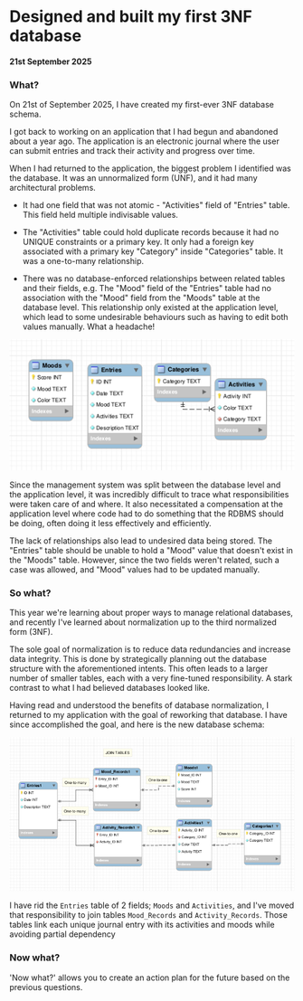 # Designed and built my first 3NF database

#### 21st September 2025

### What?

On 21st of September 2025, I have created my first-ever 3NF database schema. 

I got back to working on an application that I had begun and abandoned about a year ago. The application is an electronic journal where the user can submit entries and track their activity and progress over time.

When I had returned to the application, the biggest problem I identified was the database. It was an unnormalized form (UNF), and it had many architectural problems.

* It had one field that was not atomic - "Activities" field of "Entries" table. This field held multiple indivisable values.

* The "Activities" table could hold duplicate records because it had no UNIQUE constraints or a primary key. It only had a foreign key associated with a primary key "Category" inside "Categories" table. It was a one-to-many relationship.

* There was no database-enforced relationships between related tables and their fields, e.g. The "Mood" field of the "Entries" table had no association with the "Mood" field from the "Moods" table at the database level. This relationship only existed at the application level, which lead to some undesirable behaviours such as  having to edit both values manually. What a headache!



![](assets/2025-10-02-19-41-59-image.png)



Since the management system was split between the database level and the application level, it was incredibly difficult to trace what responsibilities were taken care of and where. It also necessitated a compensation at the application level where code had to do something that the RDBMS should be doing, often doing it less effectively and efficiently.

The lack of relationships also lead to undesired data being stored. The "Entries" table should be unable to hold a "Mood" value that doesn't exist in the "Moods" table. However, since the two fields weren't related, such a case was allowed, and "Mood" values had to be updated manually.

### So what?

This year we're learning about proper ways to manage relational databases, and recently I've learned about normalization up to the third normalized form (3NF). 

The sole goal of normalization is to reduce data redundancies and increase data integrity. This is done by strategically planning out the database structure with the aforementioned intents. This often leads to a larger number of smaller tables, each with a very fine-tuned responsibility. A stark contrast to what I had believed databases looked like.

Having read and understood the benefits of database normalization, I returned to my application with the goal of reworking that database. I have since accomplished the goal, and here is the new database schema:



![](assets/2025-10-02-19-13-31-image.png)

I have rid the `Entries` table of 2 fields; `Moods` and `Activities`, and I've moved that responsibility to join tables `Mood_Records` and `Activity_Records`. Those tables link each unique journal entry with its activities and moods while avoiding partial dependency 



### Now what?

'Now what?' allows you to create an action plan for the future based on the previous questions.

